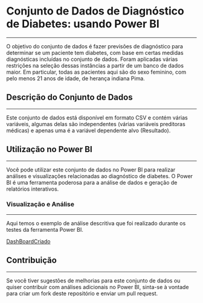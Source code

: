 # Conjunto de Dados de Diagnóstico de Diabetes: usando Power BI
---
 O objetivo do conjunto de dados é fazer previsões de diagnóstico para determinar se um paciente tem diabetes, com base em certas medidas diagnósticas incluídas no conjunto de dados. Foram aplicadas várias restrições na seleção dessas instâncias a partir de um banco de dados maior. Em particular, todas as pacientes aqui são do sexo feminino, com pelo menos 21 anos de idade, de herança indiana Pima.

## Descrição do Conjunto de Dados
---
Este conjunto de dados está disponível em formato CSV e contém várias variáveis, algumas delas são independentes (várias variáveis preditoras médicas) e apenas uma é a variável dependente alvo (Resultado).


## Utilização no Power BI
---
Você pode utilizar este conjunto de dados no Power BI para realizar análises e visualizações relacionadas ao diagnóstico de diabetes. O Power BI é uma ferramenta poderosa para a análise de dados e geração de relatórios interativos.

### Visualização e Análise
---
Aqui temos o exemplo de análise descritiva que foi realizado durante os testes da ferramenta Power BI.

[DashBoardCriado](https://web.dio.me/project/recriando-o-jogo-da-cobrinha-com-javascript/learning/bfcd37b9-4ccf-40fb-b0ea-c2d865414a19?back=/track/html-web-developer&tab=undefined&moduleId=undefined)


## Contribuição
---
Se você tiver sugestões de melhorias para este conjunto de dados ou quiser contribuir com análises adicionais no Power BI, sinta-se à vontade para criar um fork deste repositório e enviar um pull request.


